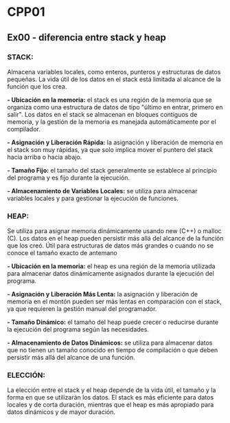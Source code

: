 # CPP01

## Ex00 - diferencia entre stack y heap

### STACK:

Almacena variables locales, como enteros, punteros y estructuras de datos pequeñas.
La vida útil de los datos en el stack está limitada al alcance de la función que los crea.

**- Ubicación en la memoria:** el stack es una región de la memoria que se organiza como una estructura de datos de tipo "último en entrar, primero en salir".
Los datos en el stack se almacenan en bloques contiguos de memoria, y la gestión de la memoria es manejada automáticamente por el compilador.

**- Asignación y Liberación Rápida:** la asignación y liberación de memoria en el stack son muy rápidas, ya que solo implica mover el puntero del stack hacia arriba o hacia abajo.

**- Tamaño Fijo:** el tamaño del stack generalmente se establece al principio del programa y es fijo durante la ejecución.

**- Almacenamiento de Variables Locales:** se utiliza para almacenar variables locales y para gestionar la ejecución de funciones.

### HEAP:

Se utiliza para asignar memoria dinámicamente usando new (C++) o malloc (C).
Los datos en el heap pueden persistir más allá del alcance de la función que los creó.
Útil para estructuras de datos más grandes o cuando no se conoce el tamaño exacto de antemano

**- Ubicación en la memoria:** el heap es una región de la memoria utilizada para almacenar datos dinámicamente asignados durante la ejecución del programa.

**- Asignación y Liberación Más Lenta:** la asignación y liberación de memoria en el montón pueden ser más lentas en comparación con el stack, ya que requieren la gestión manual del programador.

**- Tamaño Dinámico:** el tamaño del heap puede crecer o reducirse durante la ejecución del programa según las necesidades.

**- Almacenamiento de Datos Dinámicos:** se utiliza para almacenar datos que no tienen un tamaño conocido en tiempo de compilación o que deben persistir más allá del alcance de una función.

### ELECCIÓN:
La elección entre el stack y el heap depende de la vida útil, el tamaño y la forma en que se utilizarán los datos.
El stack es más eficiente para datos locales y de corta duración, mientras que el heap es más apropiado para datos dinámicos y de mayor duración.
